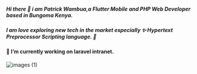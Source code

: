 ##### Hi there 👋 i am Patrick Wambua,a Flutter Mobile and PHP Web Developer based in Bungoma Kenya.
##### I am love exploring new tech in the market especially :sparkles: **Hypertext Preprocessor** Scripting language. 🌱 
####  🔭 I’m currently working on laravel intranet.
![images (1)](https://user-images.githubusercontent.com/102645955/192634086-37652080-c5dc-4ce7-94cf-8d9c476dab1d.png)



<!--
**PatrickNthiwa/PatrickNthiwa** is a ✨ _special_ ✨ repository because its `README.md`![images](https://user-images.githubusercontent.com/102645955/192632515-749815f6-2f27-48f8-8240-7e892edd9003.png)
 (this file) appears on your GitHub profile.

Here are some ideas to get you started:


- 🌱 I’m currently learning ...
- 👯 I’m looking to collaborate on ...
- 🤔 I’m looking for help with ...
- 💬 Ask me about ...
- 📫 How to reach me: ...
- 😄 Pronouns: ...
- ⚡ Fun fact: ...
-->
